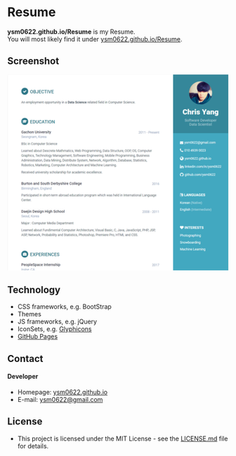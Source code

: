 Resume
======
**ysm0622.github.io/Resume** is my Resume.<br>
You will most likely find it under [ysm0622.github.io/Resume](https://ysm0622.github.io/Resume).

## Screenshot
<p align="center">
  <img src="assets/images/capture1.PNG" width="800"/>
</p>

## Technology
* CSS frameworks, e.g. BootStrap
* Themes
* JS frameworks, e.g. jQuery
* IconSets, e.g. [Glyphicons](http://glyphicons.com/)
* [GitHub Pages](http://pages.github.com/)

## Contact
#### Developer
* Homepage: [ysm0622.github.io](ysm0622.github.io)
* E-mail: ysm0622@gmail.com

## License
* This project is licensed under the MIT License - see the [LICENSE.md](LICENSE.md) file for details.<br>

